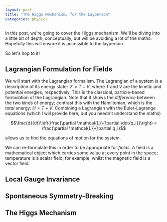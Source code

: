 ```yaml
---
layout: post
title: "The Higgs Mechanism, for the Layperson"
categories: physics
---
```


In this post, we're going to cover the Higgs mechanism. We'll be diving into a little bit of depth, conceptually, but will be avoiding a lot of the maths. Hopefully this will ensure it is accessible to the layperson.

So let's hop to it!

## Lagrangian Formulation for Fields

We will start with the Lagrangian formalism. The Lagrangian of a system is a description of its energy state: $\mathcal{L} = T - V$, where $T$ and $V$ are the kinetic and potential energies, respectively. This is the classical, particle-based formulation of the Lagrangian. Note that it shows the *difference* between the two kinds of energy; contrast this with the Hamiltonian, which is the *total* energy: $H = T + V$. Combining a Lagrangian with the Euler-Lagrange equations (which I will provide here, but you needn't understand the maths)

$$\frac{d}{dt}\left(\frac{\partial \mathcal{L}}{\partial \dot{q_i}}\right) = \frac{\partial \mathcal{L}}{\partial q_i}$$

allows us to find the equations of motion for the system.

We can re-formulate this in order to be appropriate for *fields*. A field is a mathematical object which carries some value at every point in the space; temperature is a scalar field, for example, whilst the magnetic field is a vector field.

## Local Gauge Invariance



## Spontaneous Symmetry-Breaking



## The Higgs Mechanism